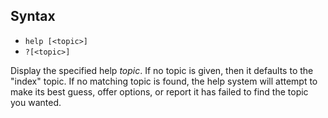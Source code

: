 ## Syntax

* `help [<topic>]`
* `?[<topic>]`

Display the specified help *topic*. If no topic is given, then it defaults to the "index" topic. If no matching topic is found, the help system will attempt to make its best guess, offer options, or report it has failed to find the topic you wanted.